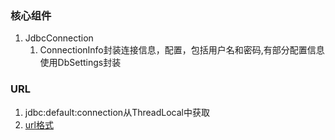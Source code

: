 ### 核心组件
1. JdbcConnection
    1. ConnectionInfo封装连接信息，配置，包括用户名和密码,有部分配置信息使用DbSettings封装







### URL

1. jdbc:default:connection从ThreadLocal中获取
2. [url格式](http://www.h2database.com/html/features.html#database_url)






